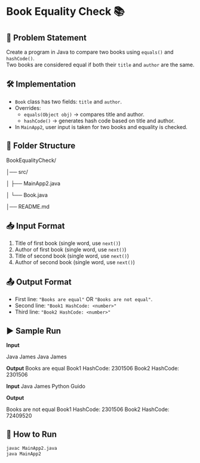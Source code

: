 # Book Equality Check 📚

## 📌 Problem Statement
Create a program in Java to compare two books using `equals()` and `hashCode()`.  
Two books are considered equal if both their `title` and `author` are the same.

## 🛠️ Implementation
- `Book` class has two fields: `title` and `author`.  
- Overrides:
  - `equals(Object obj)` → compares title and author.
  - `hashCode()` → generates hash code based on title and author.  
- In `MainApp2`, user input is taken for two books and equality is checked.
  

## 📂 Folder Structure
BookEqualityCheck/

│── src/

│ ├── MainApp2.java

│ └── Book.java

│── README.md


## 📥 Input Format
1. Title of first book (single word, use `next()`)  
2. Author of first book (single word, use `next()`)  
3. Title of second book (single word, use `next()`)  
4. Author of second book (single word, use `next()`)

## 📤 Output Format
- First line: `"Books are equal"` OR `"Books are not equal"`.  
- Second line: `"Book1 HashCode: <number>"`  
- Third line: `"Book2 HashCode: <number>"`  

## ▶️ Sample Run

**Input**

Java
James
Java
James


**Output**
Books are equal
Book1 HashCode: 2301506
Book2 HashCode: 2301506


**Input**
Java
James
Python
Guido


**Output**

Books are not equal
Book1 HashCode: 2301506
Book2 HashCode: 72409520

## 🚀 How to Run
```bash
javac MainApp2.java
java MainApp2
